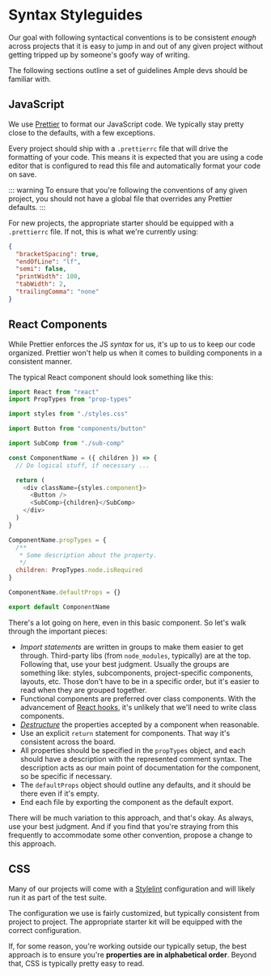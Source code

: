 # Syntax Styleguides

Our goal with following syntactical conventions is to be consistent _enough_ across projects that it is easy to jump in and out of any given project without getting tripped up by someone's goofy way of writing.

The following sections outline a set of guidelines Ample devs should be familiar with.

## JavaScript

We use [Prettier](https://prettier.io/) to format our JavaScript code. We typically stay pretty close to the defaults, with a few exceptions.

Every project should ship with a `.prettierrc` file that will drive the formatting of your code. This means it is expected that you are using a code editor that is configured to read this file and automatically format your code on save.

::: warning
To ensure that you're following the conventions of any given project, you should not have a global file that overrides any Prettier defaults.
:::

For new projects, the appropriate starter should be equipped with a `.prettierrc` file. If not, this is what we're currently using:

```json
{
  "bracketSpacing": true,
  "endOfLine": "lf",
  "semi": false,
  "printWidth": 100,
  "tabWidth": 2,
  "trailingComma": "none"
}
```

## React Components

While Prettier enforces the JS _syntax_ for us, it's up to us to keep our code organized. Prettier won't help us when it comes to building components in a consistent manner.

The typical React component should look something like this:

```js
import React from "react"
import PropTypes from "prop-types"

import styles from "./styles.css"

import Button from "components/button"

import SubComp from "./sub-comp"

const ComponentName = ({ children }) => {
  // Do logical stuff, if necessary ...

  return (
    <div className={styles.component}>
      <Button />
      <SubComp>{children}</SubComp>
    </div>
  )
}

ComponentName.propTypes = {
  /**
   * Some description about the property.
   */
  children: PropTypes.node.isRequired
}

ComponentName.defaultProps = {}

export default ComponentName
```

There's a lot going on here, even in this basic component. So let's walk through the important pieces:

- _Import statements_ are written in groups to make them easier to get through. Third-party libs (from `node_modules`, typically) are at the top. Following that, use your best judgment. Usually the groups are something like: styles, subcomponents, project-specific components, layouts, etc. Those don't have to be in a specific order, but it's easier to read when they are grouped together.
- Functional components are preferred over class components. With the advancement of [React hooks](https://reactjs.org/docs/hooks-intro.html), it's unlikely that we'll need to write class components.
- [_Destructure_](https://developer.mozilla.org/en-US/docs/Web/JavaScript/Reference/Operators/Destructuring_assignment) the properties accepted by a component when reasonable.
- Use an explicit `return` statement for components. That way it's consistent across the board.
- All properties should be specified in the `propTypes` object, and each should have a description with the represented comment syntax. The description acts as our main point of documentation for the component, so be specific if necessary.
- The `defaultProps` object should outline any defaults, and it should be there even if it's empty.
- End each file by exporting the component as the default export.

There will be much variation to this approach, and that's okay. As always, use your best judgment. And if you find that you're straying from this frequently to accommodate some other convention, propose a change to this approach.

## CSS

Many of our projects will come with a [Stylelint](https://stylelint.io/) configuration and will likely run it as part of the test suite.

The configuration we use is fairly customized, but typically consistent from project to project. The appropriate starter kit will be equipped with the correct configuration.

If, for some reason, you're working outside our typically setup, the best approach is to ensure you're **properties are in alphabetical order**. Beyond that, CSS is typically pretty easy to read.
